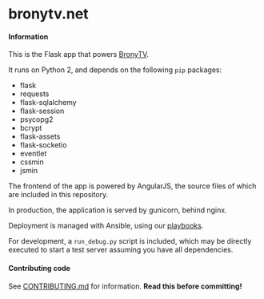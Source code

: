 bronytv.net
===========

#### Information

This is the Flask app that powers [BronyTV](http://bronytv.net).

It runs on Python 2, and depends on the following `pip` packages:

* flask
* requests
* flask-sqlalchemy
* flask-session
* psycopg2
* bcrypt
* flask-assets
* flask-socketio
* eventlet
* cssmin
* jsmin

The frontend of the app is powered by AngularJS, the source files of which are included in this repository.

In production, the application is served by gunicorn, behind nginx.

Deployment is managed with Ansible, using our [playbooks](https://github.com/BronyTV/ansible-playbooks).

For development, a `run_debug.py` script is included, which may be directly executed to start a test server assuming you have all dependencies.

#### Contributing code

See [CONTRIBUTING.md](https://github.com/BronyTV/bronytv.net/blob/master/CONTRIBUTING.md) for information. **Read this before committing!**
